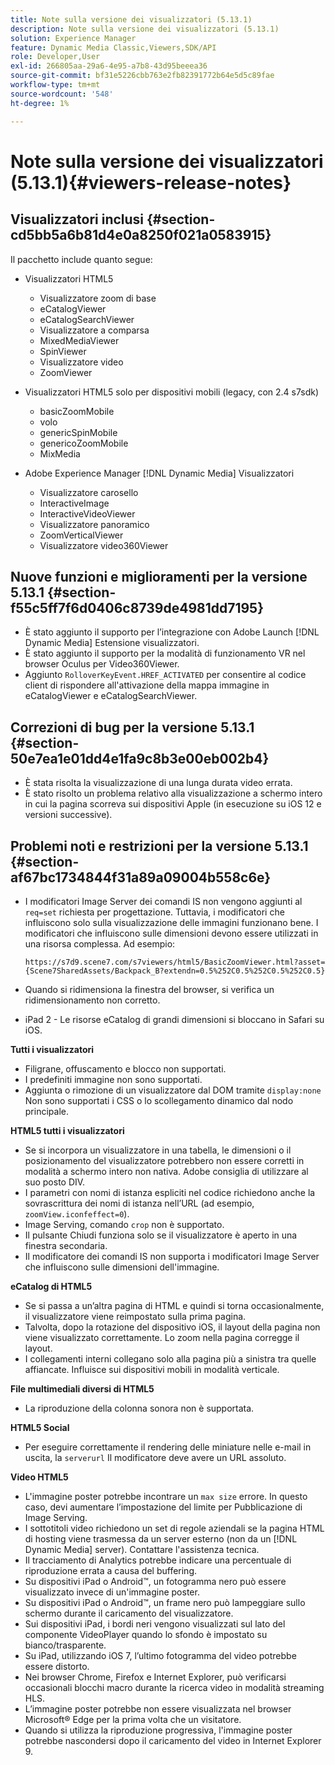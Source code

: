 ```yaml
---
title: Note sulla versione dei visualizzatori (5.13.1)
description: Note sulla versione dei visualizzatori (5.13.1)
solution: Experience Manager
feature: Dynamic Media Classic,Viewers,SDK/API
role: Developer,User
exl-id: 266805aa-29a6-4e95-a7b8-43d95beeea36
source-git-commit: bf31e5226cbb763e2fb82391772b64e5d5c89fae
workflow-type: tm+mt
source-wordcount: '548'
ht-degree: 1%

---
```


# Note sulla versione dei visualizzatori (5.13.1){#viewers-release-notes}

## Visualizzatori inclusi {#section-cd5bb5a6b81d4e0a8250f021a0583915}

Il pacchetto include quanto segue:

* Visualizzatori HTML5

   * Visualizzatore zoom di base
   * eCatalogViewer
   * eCatalogSearchViewer
   * Visualizzatore a comparsa
   * MixedMediaViewer
   * SpinViewer
   * Visualizzatore video
   * ZoomViewer

* Visualizzatori HTML5 solo per dispositivi mobili (legacy, con 2.4 s7sdk)

   * basicZoomMobile
   * volo
   * genericSpinMobile
   * genericoZoomMobile
   * MixMedia

* Adobe Experience Manager [!DNL Dynamic Media] Visualizzatori

   * Visualizzatore carosello
   * InteractiveImage
   * InteractiveVideoViewer
   * Visualizzatore panoramico
   * ZoomVerticalViewer
   * Visualizzatore video360Viewer

## Nuove funzioni e miglioramenti per la versione 5.13.1 {#section-f55c5ff7f6d0406c8739de4981dd7195}

* È stato aggiunto il supporto per l’integrazione con Adobe Launch [!DNL Dynamic Media] Estensione visualizzatori.
* È stato aggiunto il supporto per la modalità di funzionamento VR nel browser Oculus per Video360Viewer.
* Aggiunto `RolloverKeyEvent.HREF_ACTIVATED` per consentire al codice client di rispondere all&#39;attivazione della mappa immagine in eCatalogViewer e eCatalogSearchViewer.

## Correzioni di bug per la versione 5.13.1 {#section-50e7ea1e01dd4e1fa9c8b3e00eb002b4}

* È stata risolta la visualizzazione di una lunga durata video errata.
* È stato risolto un problema relativo alla visualizzazione a schermo intero in cui la pagina scorreva sui dispositivi Apple (in esecuzione su iOS 12 e versioni successive).

## Problemi noti e restrizioni per la versione 5.13.1 {#section-af67bc1734844f31a89a09004b558c6e}

* I modificatori Image Server dei comandi IS non vengono aggiunti al `req=set` richiesta per progettazione. Tuttavia, i modificatori che influiscono solo sulla visualizzazione delle immagini funzionano bene. I modificatori che influiscono sulle dimensioni devono essere utilizzati in una risorsa complessa. Ad esempio:

   `https://s7d9.scene7.com/s7viewers/html5/BasicZoomViewer.html?asset= {Scene7SharedAssets/Backpack_B?extendn=0.5%252C0.5%252C0.5%252C0.5}`

* Quando si ridimensiona la finestra del browser, si verifica un ridimensionamento non corretto.
* iPad 2 - Le risorse eCatalog di grandi dimensioni si bloccano in Safari su iOS.

**Tutti i visualizzatori**

* Filigrane, offuscamento e blocco non supportati.
* I predefiniti immagine non sono supportati.
* Aggiunta o rimozione di un visualizzatore dal DOM tramite `display:none` Non sono supportati i CSS o lo scollegamento dinamico dal nodo principale.

**HTML5 tutti i visualizzatori**

* Se si incorpora un visualizzatore in una tabella, le dimensioni o il posizionamento del visualizzatore potrebbero non essere corretti in modalità a schermo intero non nativa. Adobe consiglia di utilizzare al suo posto DIV.
* I parametri con nomi di istanza espliciti nel codice richiedono anche la sovrascrittura dei nomi di istanza nell’URL (ad esempio, `zoomView.iconfeffect=0`).
* Image Serving, comando `crop` non è supportato.
* Il pulsante Chiudi funziona solo se il visualizzatore è aperto in una finestra secondaria.
* Il modificatore dei comandi IS non supporta i modificatori Image Server che influiscono sulle dimensioni dell&#39;immagine.

**eCatalog di HTML5**

* Se si passa a un’altra pagina di HTML e quindi si torna occasionalmente, il visualizzatore viene reimpostato sulla prima pagina.
* Talvolta, dopo la rotazione del dispositivo iOS, il layout della pagina non viene visualizzato correttamente. Lo zoom nella pagina corregge il layout.
* I collegamenti interni collegano solo alla pagina più a sinistra tra quelle affiancate. Influisce sui dispositivi mobili in modalità verticale.

**File multimediali diversi di HTML5**

* La riproduzione della colonna sonora non è supportata.

**HTML5 Social**

* Per eseguire correttamente il rendering delle miniature nelle e-mail in uscita, la `serverurl` Il modificatore deve avere un URL assoluto.

**Video HTML5**

* L&#39;immagine poster potrebbe incontrare un `max size` errore. In questo caso, devi aumentare l’impostazione del limite per Pubblicazione di Image Serving.
* I sottotitoli video richiedono un set di regole aziendali se la pagina HTML di hosting viene trasmessa da un server esterno (non da un [!DNL Dynamic Media] server). Contattare l&#39;assistenza tecnica.
* Il tracciamento di Analytics potrebbe indicare una percentuale di riproduzione errata a causa del buffering.
* Su dispositivi iPad o Android™, un fotogramma nero può essere visualizzato invece di un&#39;immagine poster.
* Su dispositivi iPad o Android™, un frame nero può lampeggiare sullo schermo durante il caricamento del visualizzatore.
* Sui dispositivi iPad, i bordi neri vengono visualizzati sul lato del componente VideoPlayer quando lo sfondo è impostato su bianco/trasparente.
* Su iPad, utilizzando iOS 7, l’ultimo fotogramma del video potrebbe essere distorto.
* Nei browser Chrome, Firefox e Internet Explorer, può verificarsi occasionali blocchi macro durante la ricerca video in modalità streaming HLS.
* L’immagine poster potrebbe non essere visualizzata nel browser Microsoft® Edge per la prima volta che un visitatore.
* Quando si utilizza la riproduzione progressiva, l&#39;immagine poster potrebbe nascondersi dopo il caricamento del video in Internet Explorer 9.
